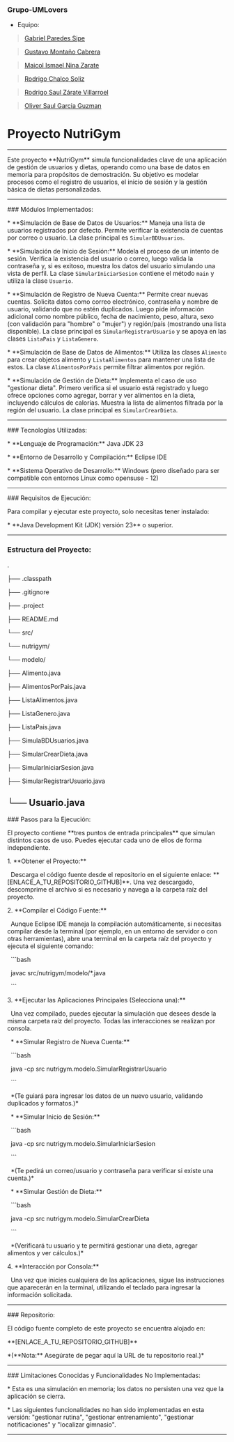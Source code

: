 ### Grupo-UMLovers

* Equipo:

> [Gabriel Paredes Sipe](https://github.com/gabrielps0306 "Gabriel Paredes Sipe")

> [Gustavo Montaño Cabrera](https://github.com/Gussxzz "Gustavo Montaño Cabrera")

> [Maicol Ismael Nina Zarate](https://github.com/maicolismael "Maicol Ismael Nina Zarate")

> [Rodrigo Chalco Soliz](https://github.com/RodrigoChalco "Rodrigo Chalco Soliz")

> [Rodrigo Saul Zárate Villarroel](https://github.com/R-Saul-00 "Rodrigo Saul Zárate Villarroel")

> [Oliver Saul Garcia Guzman](https://github.com/olivergarguz "Oliver Saul Garcia Guzman")



# Proyecto NutriGym



---



Este proyecto \*\*NutriGym\*\* simula funcionalidades clave de una aplicación de gestión de usuarios y dietas, operando como una base de datos en memoria para propósitos de demostración. Su objetivo es modelar procesos como el registro de usuarios, el inicio de sesión y la gestión básica de dietas personalizadas.



---



\### Módulos Implementados:



\* \*\*Simulación de Base de Datos de Usuarios:\*\* Maneja una lista de usuarios registrados por defecto. Permite verificar la existencia de cuentas por correo o usuario. La clase principal es `SimularBDUsuarios`.

\* \*\*Simulación de Inicio de Sesión:\*\* Modela el proceso de un intento de sesión. Verifica la existencia del usuario o correo, luego valida la contraseña y, si es exitoso, muestra los datos del usuario simulando una vista de perfil. La clase `SimularIniciarSesion` contiene el método `main` y utiliza la clase `Usuario`.

\* \*\*Simulación de Registro de Nueva Cuenta:\*\* Permite crear nuevas cuentas. Solicita datos como correo electrónico, contraseña y nombre de usuario, validando que no estén duplicados. Luego pide información adicional como nombre público, fecha de nacimiento, peso, altura, sexo (con validación para "hombre" o "mujer") y región/país (mostrando una lista disponible). La clase principal es `SimularRegistrarUsuario` y se apoya en las clases `ListaPais` y `ListaGenero`.

\* \*\*Simulación de Base de Datos de Alimentos:\*\* Utiliza las clases `Alimento` para crear objetos alimento y `ListaAlimentos` para mantener una lista de estos. La clase `AlimentosPorPais` permite filtrar alimentos por región.

\* \*\*Simulación de Gestión de Dieta:\*\* Implementa el caso de uso "gestionar dieta". Primero verifica si el usuario está registrado y luego ofrece opciones como agregar, borrar y ver alimentos en la dieta, incluyendo cálculos de calorías. Muestra la lista de alimentos filtrada por la región del usuario. La clase principal es `SimularCrearDieta`.



---



\### Tecnologías Utilizadas:



\* \*\*Lenguaje de Programación:\*\* Java JDK 23

\* \*\*Entorno de Desarrollo y Compilación:\*\* Eclipse IDE

\* \*\*Sistema Operativo de Desarrollo:\*\* Windows (pero diseñado para ser compatible con entornos Linux como opensuse - 12)



---



\### Requisitos de Ejecución:



Para compilar y ejecutar este proyecto, solo necesitas tener instalado:

\* \*\*Java Development Kit (JDK) versión 23\*\* o superior.



---

### Estructura del Proyecto:

.

├── .classpath

├── .gitignore

├── .project

├── README.md

└── src/

└── nutrigym/

└── modelo/

├── Alimento.java

├── AlimentosPorPais.java

├── ListaAlimentos.java

├── ListaGenero.java

├── ListaPais.java

├── SimulaBDUsuarios.java

├── SimularCrearDieta.java

├── SimularIniciarSesion.java

├── SimularRegistrarUsuario.java

## └── Usuario.java



\### Pasos para la Ejecución:



El proyecto contiene \*\*tres puntos de entrada principales\*\* que simulan distintos casos de uso. Puedes ejecutar cada uno de ellos de forma independiente.



1\.  \*\*Obtener el Proyecto:\*\*

    Descarga el código fuente desde el repositorio en el siguiente enlace: \*\*\[ENLACE\_A\_TU\_REPOSITORIO\_GITHUB]\*\*. Una vez descargado, descomprime el archivo si es necesario y navega a la carpeta raíz del proyecto.



2\.  \*\*Compilar el Código Fuente:\*\*

    Aunque Eclipse IDE maneja la compilación automáticamente, si necesitas compilar desde la terminal (por ejemplo, en un entorno de servidor o con otras herramientas), abre una terminal en la carpeta raíz del proyecto y ejecuta el siguiente comando:

    ```bash

    javac src/nutrigym/modelo/\*.java

    ```



3\.  \*\*Ejecutar las Aplicaciones Principales (Selecciona una):\*\*

    Una vez compilado, puedes ejecutar la simulación que desees desde la misma carpeta raíz del proyecto. Todas las interacciones se realizan por consola.



    \* \*\*Simular Registro de Nueva Cuenta:\*\*

        ```bash

        java -cp src nutrigym.modelo.SimularRegistrarUsuario

        ```

        \*(Te guiará para ingresar los datos de un nuevo usuario, validando duplicados y formatos.)\*



    \* \*\*Simular Inicio de Sesión:\*\*

        ```bash

        java -cp src nutrigym.modelo.SimularIniciarSesion

        ```

        \*(Te pedirá un correo/usuario y contraseña para verificar si existe una cuenta.)\*



    \* \*\*Simular Gestión de Dieta:\*\*

        ```bash

        java -cp src nutrigym.modelo.SimularCrearDieta

        ```

        \*(Verificará tu usuario y te permitirá gestionar una dieta, agregar alimentos y ver cálculos.)\*



4\.  \*\*Interacción por Consola:\*\*

    Una vez que inicies cualquiera de las aplicaciones, sigue las instrucciones que aparecerán en la terminal, utilizando el teclado para ingresar la información solicitada.



---



\### Repositorio:



El código fuente completo de este proyecto se encuentra alojado en:

\*\*\[ENLACE\_A\_TU\_REPOSITORIO\_GITHUB]\*\*

\*(\*\*Nota:\*\* Asegúrate de pegar aquí la URL de tu repositorio real.)\*



---



\### Limitaciones Conocidas y Funcionalidades No Implementadas:



\* Esta es una simulación en memoria; los datos no persisten una vez que la aplicación se cierra.

\* Las siguientes funcionalidades no han sido implementadas en esta versión: "gestionar rutina", "gestionar entrenamiento", "gestionar notificaciones" y "localizar gimnasio".



---

